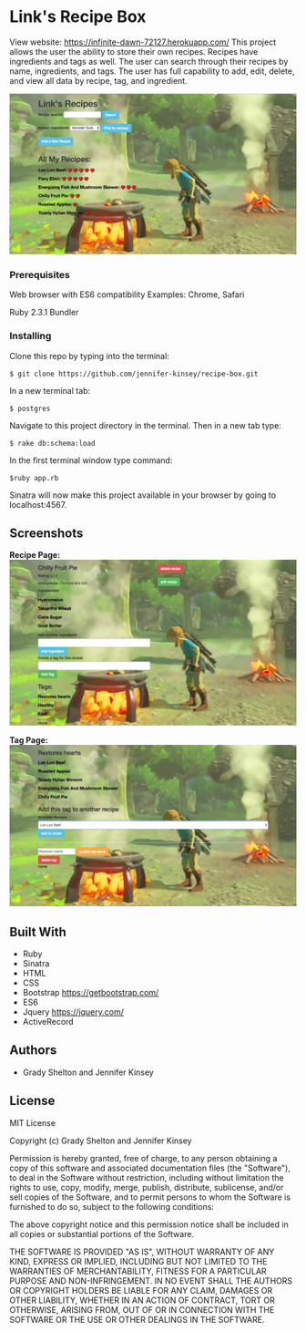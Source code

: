 # Link's Recipe Box

View website: https://infinite-dawn-72127.herokuapp.com/
This project allows the user the ability to store their own recipes. Recipes have ingredients and tags as well. The user can search through their recipes by name, ingredients, and tags. The user has full capability to add, edit, delete, and view all data by recipe, tag, and ingredient.

![Image of Homepage Screenshot](public/img/homepage_shot.png)


### Prerequisites

Web browser with ES6 compatibility
Examples: Chrome, Safari

Ruby 2.3.1
Bundler

### Installing

Clone this repo by typing into the terminal:
```
$ git clone https://github.com/jennifer-kinsey/recipe-box.git
```

In a new terminal tab:
```
$ postgres
```

Navigate to this project directory in the terminal. Then in a new tab type:
```
$ rake db:schema:load
```

In the first terminal window type command:
```
$ruby app.rb
```
Sinatra will now make this project available in your browser by going to localhost:4567.

## Screenshots

**Recipe Page:**
![Image of Recipe Page Screenshot](public/img/recipe_shot.png)

**Tag Page:**
![Image of Tag Page Screenshot](public/img/tag_shot.png)

## Built With

* Ruby
* Sinatra
* HTML
* CSS
* Bootstrap https://getbootstrap.com/
* ES6
* Jquery https://jquery.com/
* ActiveRecord

## Authors

* Grady Shelton and Jennifer Kinsey

## License

MIT License

Copyright (c) Grady Shelton and Jennifer Kinsey

Permission is hereby granted, free of charge, to any person obtaining a copy
of this software and associated documentation files (the "Software"), to deal
in the Software without restriction, including without limitation the rights
to use, copy, modify, merge, publish, distribute, sublicense, and/or sell
copies of the Software, and to permit persons to whom the Software is
furnished to do so, subject to the following conditions:

The above copyright notice and this permission notice shall be included in all
copies or substantial portions of the Software.

THE SOFTWARE IS PROVIDED "AS IS", WITHOUT WARRANTY OF ANY KIND, EXPRESS OR
IMPLIED, INCLUDING BUT NOT LIMITED TO THE WARRANTIES OF MERCHANTABILITY,
FITNESS FOR A PARTICULAR PURPOSE AND NON-INFRINGEMENT. IN NO EVENT SHALL THE
AUTHORS OR COPYRIGHT HOLDERS BE LIABLE FOR ANY CLAIM, DAMAGES OR OTHER
LIABILITY, WHETHER IN AN ACTION OF CONTRACT, TORT OR OTHERWISE, ARISING FROM,
OUT OF OR IN CONNECTION WITH THE SOFTWARE OR THE USE OR OTHER DEALINGS IN THE
SOFTWARE.
